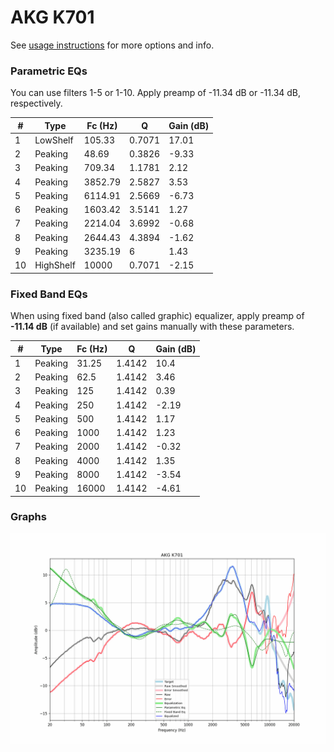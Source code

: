 # AKG K701
See [usage instructions](https://github.com/jaakkopasanen/AutoEq#usage) for more options and info.

### Parametric EQs
You can use filters 1-5 or 1-10. Apply preamp of -11.34 dB or -11.34 dB, respectively.

|   # | Type      |   Fc (Hz) |      Q |   Gain (dB) |
|-----|-----------|-----------|--------|-------------|
|   1 | LowShelf  |    105.33 | 0.7071 |       17.01 |
|   2 | Peaking   |     48.69 | 0.3826 |       -9.33 |
|   3 | Peaking   |    709.34 | 1.1781 |        2.12 |
|   4 | Peaking   |   3852.79 | 2.5827 |        3.53 |
|   5 | Peaking   |   6114.91 | 2.5669 |       -6.73 |
|   6 | Peaking   |   1603.42 | 3.5141 |        1.27 |
|   7 | Peaking   |   2214.04 | 3.6992 |       -0.68 |
|   8 | Peaking   |   2644.43 | 4.3894 |       -1.62 |
|   9 | Peaking   |   3235.19 | 6      |        1.43 |
|  10 | HighShelf |  10000    | 0.7071 |       -2.15 |

### Fixed Band EQs
When using fixed band (also called graphic) equalizer, apply preamp of **-11.14 dB** (if available) and set gains manually with these parameters.

|   # | Type    |   Fc (Hz) |      Q |   Gain (dB) |
|-----|---------|-----------|--------|-------------|
|   1 | Peaking |     31.25 | 1.4142 |       10.4  |
|   2 | Peaking |     62.5  | 1.4142 |        3.46 |
|   3 | Peaking |    125    | 1.4142 |        0.39 |
|   4 | Peaking |    250    | 1.4142 |       -2.19 |
|   5 | Peaking |    500    | 1.4142 |        1.17 |
|   6 | Peaking |   1000    | 1.4142 |        1.23 |
|   7 | Peaking |   2000    | 1.4142 |       -0.32 |
|   8 | Peaking |   4000    | 1.4142 |        1.35 |
|   9 | Peaking |   8000    | 1.4142 |       -3.54 |
|  10 | Peaking |  16000    | 1.4142 |       -4.61 |

### Graphs
![](./AKG%20K701.png)
